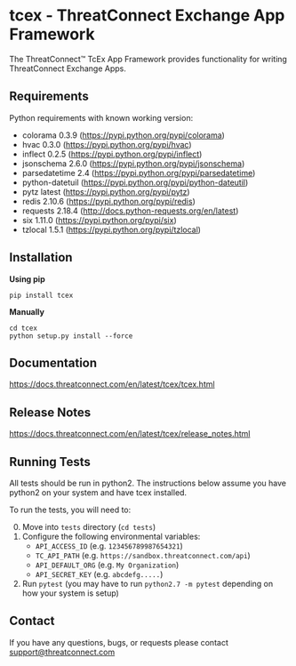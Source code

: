 # tcex - ThreatConnect Exchange App Framework

The ThreatConnect&trade; TcEx App Framework provides functionality for writing ThreatConnect Exchange Apps.

## Requirements

Python requirements with known working version:
 * colorama 0.3.9 (https://pypi.python.org/pypi/colorama)
 * hvac 0.3.0 (https://pypi.python.org/pypi/hvac)
 * inflect 0.2.5 (https://pypi.python.org/pypi/inflect)
 * jsonschema 2.6.0 (https://pypi.python.org/pypi/jsonschema)
 * parsedatetime 2.4 (https://pypi.python.org/pypi/parsedatetime)
 * python-datetuil (https://pypi.python.org/pypi/python-dateutil)
 * pytz latest (https://pypi.python.org/pypi/pytz)
 * redis 2.10.6 (https://pypi.python.org/pypi/redis)
 * requests 2.18.4 (http://docs.python-requests.org/en/latest)
 * six 1.11.0 (https://pypi.python.org/pypi/six)
 * tzlocal 1.5.1 (https://pypi.python.org/pypi/tzlocal)

## Installation

**Using pip**

```
pip install tcex
```

**Manually**

```
cd tcex
python setup.py install --force
```

## Documentation

https://docs.threatconnect.com/en/latest/tcex/tcex.html

## Release Notes

https://docs.threatconnect.com/en/latest/tcex/release_notes.html

## Running Tests

All tests should be run in python2. The instructions below assume you have python2 on your system and have tcex installed.

To run the tests, you will need to:

0. Move into `tests` directory (`cd tests`)
1. Configure the following environmental variables:
   - `API_ACCESS_ID` (e.g. `123456789987654321`)
   - `TC_API_PATH` (e.g. `https://sandbox.threatconnect.com/api`)
   - `API_DEFAULT_ORG` (e.g. `My Organization`)
   - `API_SECRET_KEY` (e.g. `abcdefg.....`)
2. Run `pytest` (you may have to run `python2.7 -m pytest` depending on how your system is setup)

## Contact

If you have any questions, bugs, or requests please contact support@threatconnect.com
